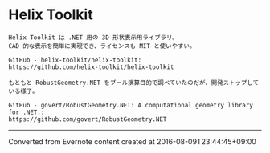 # Helix Toolkit
```
Helix Toolkit は .NET 用の 3D 形状表示用ライブラリ。
CAD 的な表示を簡単に実現でき、ライセンスも MIT と使いやすい。

GitHub - helix-toolkit/helix-toolkit:
https://github.com/helix-toolkit/helix-toolkit

もともと RobustGeometry.NET をブール演算目的で調べていたのだが、開発ストップしている様子。

GitHub - govert/RobustGeometry.NET: A computational geometry library for .NET.:
https://github.com/govert/RobustGeometry.NET
```

------------------------------------------------------------------------

Converted from Evernote content created at 2016-08-09T23:44:45+09:00
